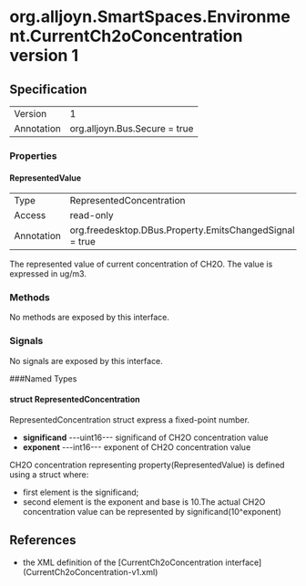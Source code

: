 # org.alljoyn.SmartSpaces.Environment.CurrentCh2oConcentration version 1

## Specification
|                   |                                   |
|-------------------|-----------------------------------|
| Version           | 1                                 |
| Annotation        | org.alljoyn.Bus.Secure = true     |

### Properties

#### RepresentedValue

|                   |                                                         |
|-------------------|---------------------------------------------------------|
| Type              | RepresentedConcentration                                |
| Access            | read-only                                               |
| Annotation        | org.freedesktop.DBus.Property.EmitsChangedSignal = true |

The represented value of current concentration of CH2O.
The value is expressed in ug/m3.

### Methods

No methods are exposed by this interface.

### Signals

No signals are exposed by this interface.

###Named Types

#### struct RepresentedConcentration

RepresentedConcentration struct express a fixed-point number.
  * **significand**  ---uint16--- significand of CH2O concentration value
  * **exponent**  ---int16--- exponent of CH2O concentration value

CH2O concentration representing property(RepresentedValue)
is defined using a struct where:
  * first element is the significand;
  * second element is the exponent and base is 10.The actual CH2O concentration
    value can be represented by significand(10^exponent)

## References

  * the XML definition of the [CurrentCh2oConcentration interface]
    (CurrentCh2oConcentration-v1.xml)

